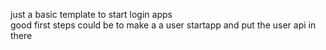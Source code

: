 just a basic template to start login apps  
good first steps could be to make a a user startapp and put the user api in there
